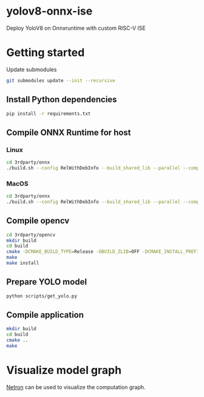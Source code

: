 # yolov8-onnx-ise
Deploy YoloV8 on Onnxruntime with custom RISC-V ISE

# Getting started

Update submodules
``` sh
git submodules update --init --recursive
```

## Install Python dependencies
``` sh
pip install -r requirements.txt
```

## Compile ONNX Runtime for host

### Linux
``` sh
cd 3rdparty/onnx
./build.sh --config RelWithDebInfo --build_shared_lib --parallel --compile_no_warning_as_error --skip_submodule_sync
```

### MacOS
``` sh
cd 3rdparty/onnx
./build.sh --config RelWithDebInfo --build_shared_lib --parallel --compile_no_warning_as_error --skip_submodule_sync --cmake_extra_defines CMAKE_OSX_ARCHITECTURES=arm64 --use_vcpkg
```

## Compile opencv
``` sh
cd 3rdparty/opencv
mkdir build
cd build
cmake -DCMAKE_BUILD_TYPE=Release -DBUILD_ZLIB=OFF -DCMAKE_INSTALL_PREFIX=$PWD/../install ..
make
make install
```


## Prepare YOLO model
``` sh
python scripts/get_yolo.py
```

## Compile application
``` sh
mkdir build
cd build
cmake ..
make
```

# Visualize model graph
[Netron](https:netron.app) can be used to visualize the computation graph.

